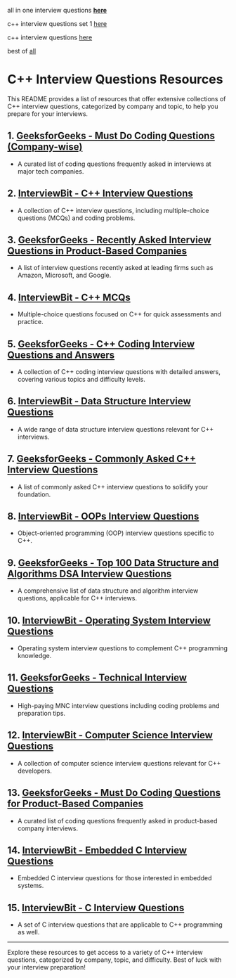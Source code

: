 all in one interview questions [**here**](https://github.com/DopplerHQ/awesome-interview-questions)

c++ interview questions set 1 [here](https://www.geeksforgeeks.org/commonly-asked-c-interview-questions-set-1/)

c++ interview questions [here](https://github.com/kaarthic/interview-preparation/blob/master/C%2B%2B%20Interview%20Questions.md)

best of [all](https://github.com/Nabagata/interview-prep)

# C++ Interview Questions Resources

This README provides a list of resources that offer extensive collections of C++ interview questions, categorized by company and topic, to help you prepare for your interviews.

## 1. [GeeksforGeeks - Must Do Coding Questions (Company-wise)](https://www.geeksforgeeks.org/must-coding-questions-company-wise/?utm_source=chatgpt.com)
- A curated list of coding questions frequently asked in interviews at major tech companies.

## 2. [InterviewBit - C++ Interview Questions](https://www.interviewbit.com/cpp-interview-questions/?utm_source=chatgpt.com)
- A collection of C++ interview questions, including multiple-choice questions (MCQs) and coding problems.

## 3. [GeeksforGeeks - Recently Asked Interview Questions in Product-Based Companies](https://www.geeksforgeeks.org/recently-asked-interview-questions-in-product-based-companies/?utm_source=chatgpt.com)
- A list of interview questions recently asked at leading firms such as Amazon, Microsoft, and Google.

## 4. [InterviewBit - C++ MCQs](https://www.interviewbit.com/cpp-mcq/?utm_source=chatgpt.com)
- Multiple-choice questions focused on C++ for quick assessments and practice.

## 5. [GeeksforGeeks - C++ Coding Interview Questions and Answers](https://www.geeksforgeeks.org/cpp-coding-interview-questions-and-answers/?utm_source=chatgpt.com)
- A collection of C++ coding interview questions with detailed answers, covering various topics and difficulty levels.

## 6. [InterviewBit - Data Structure Interview Questions](https://www.interviewbit.com/data-structure-interview-questions/?utm_source=chatgpt.com)
- A wide range of data structure interview questions relevant for C++ interviews.

## 7. [GeeksforGeeks - Commonly Asked C++ Interview Questions](https://www.geeksforgeeks.org/commonly-asked-c-interview-questions-set-1/?utm_source=chatgpt.com)
- A list of commonly asked C++ interview questions to solidify your foundation.

## 8. [InterviewBit - OOPs Interview Questions](https://www.interviewbit.com/oops-interview-questions/?utm_source=chatgpt.com)
- Object-oriented programming (OOP) interview questions specific to C++.

## 9. [GeeksforGeeks - Top 100 Data Structure and Algorithms DSA Interview Questions](https://www.geeksforgeeks.org/top-100-data-structure-and-algorithms-dsa-interview-questions-topic-wise/?utm_source=chatgpt.com)
- A comprehensive list of data structure and algorithm interview questions, applicable for C++ interviews.

## 10. [InterviewBit - Operating System Interview Questions](https://www.interviewbit.com/operating-system-interview-questions/?utm_source=chatgpt.com)
- Operating system interview questions to complement C++ programming knowledge.

## 11. [GeeksforGeeks - Technical Interview Questions](https://www.geeksforgeeks.org/technical-interview-questions/?utm_source=chatgpt.com)
- High-paying MNC interview questions including coding problems and preparation tips.

## 12. [InterviewBit - Computer Science Interview Questions](https://www.interviewbit.com/computer-science-interview-questions/?utm_source=chatgpt.com)
- A collection of computer science interview questions relevant for C++ developers.

## 13. [GeeksforGeeks - Must Do Coding Questions for Product-Based Companies](https://www.geeksforgeeks.org/must-do-coding-questions-for-product-based-companies/?utm_source=chatgpt.com)
- A curated list of coding questions frequently asked in product-based company interviews.

## 14. [InterviewBit - Embedded C Interview Questions](https://www.interviewbit.com/embedded-c-interview-questions/?utm_source=chatgpt.com)
- Embedded C interview questions for those interested in embedded systems.

## 15. [InterviewBit - C Interview Questions](https://www.interviewbit.com/c-interview-questions/?utm_source=chatgpt.com)
- A set of C interview questions that are applicable to C++ programming as well.

---

Explore these resources to get access to a variety of C++ interview questions, categorized by company, topic, and difficulty. Best of luck with your interview preparation!
